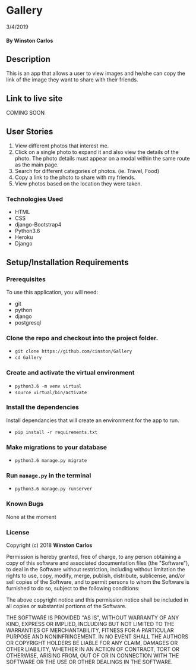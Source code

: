 # Gallery 

3/4/2019

#### By **Winston Carlos**

## Description

This is an app that allows a user to view images and he/she can copy the link of the image they want to share with their friends.

## Link to live site

COMING SOON

## User Stories
 1. View different photos that interest me.
 2. Click on a single photo to expand it and also view the details of the photo. The photo details must appear on a modal within the same route as the main page.
 3. Search for different categories of photos. (ie. Travel, Food)
 4. Copy a link to the photo to share with my friends.
 5. View photos based on the location they were taken.

### Technologies Used

- HTML
- CSS
- django-Bootstrap4
- Python3.6
- Heroku
- Django

## Setup/Installation Requirements

### Prerequisites
To use this application, you will need:
- git
- python
- django
- postgresql

### Clone the repo and checkout into the project folder.

- `git clone https://github.com/cinston/Gallery`
- `cd Gallery`

### Create and activate the virtual environment

- `python3.6 -m venv virtual`
- `source virtual/bin/activate`

### Install the dependencies

Install dependancies that will create an environment for the app to run.

- `pip install -r requirements.txt`

### Make migrations to your database
- `python3.6 manage.py migrate`

### Run `manage.py` in the terminal

- `python3.6 manage.py runserver`

### Known Bugs
None at the moment

### License

Copyright (c) 2018 **Winston Carlos**

Permission is hereby granted, free of charge, to any person obtaining a copy of this software and associated documentation files (the "Software"), to deal in the Software without restriction, including without limitation the rights to use, copy, modify, merge, publish, distribute, sublicense, and/or sell copies of the Software, and to permit persons to whom the Software is furnished to do so, subject to the following conditions:

The above copyright notice and this permission notice shall be included in all copies or substantial portions of the Software.

THE SOFTWARE IS PROVIDED "AS IS", WITHOUT WARRANTY OF ANY KIND, EXPRESS OR IMPLIED, INCLUDING BUT NOT LIMITED TO THE WARRANTIES OF MERCHANTABILITY, FITNESS FOR A PARTICULAR PURPOSE AND NONINFRINGEMENT. IN NO EVENT SHALL THE AUTHORS OR COPYRIGHT HOLDERS BE LIABLE FOR ANY CLAIM, DAMAGES OR OTHER LIABILITY, WHETHER IN AN ACTION OF CONTRACT, TORT OR OTHERWISE, ARISING FROM, OUT OF OR IN CONNECTION WITH THE SOFTWARE OR THE USE OR OTHER DEALINGS IN THE SOFTWARE.
